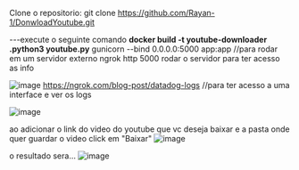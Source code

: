 Clone o repositorio: git clone https://github.com/Rayan-1/DonwloadYoutube.git


---execute o seguinte comando
**docker build -t youtube-downloader .python3 youtube.py**
gunicorn --bind 0.0.0.0:5000 app:app //para rodar em um servidor externo
ngrok http 5000 rodar o servidor para ter acesso as info

![image](https://github.com/Rayan-1/DonwloadYoutube/assets/69490855/d105a5ac-ab3a-4a11-b0aa-563171138140)
https://ngrok.com/blog-post/datadog-logs //para ter acesso a uma interface e ver os logs


![image](https://github.com/Rayan-1/DonwloadYoutube/assets/69490855/e4f149eb-0b2d-41dc-9c05-c57637cbe2a6)



ao adicionar o link do video do youtube que vc deseja baixar e a pasta onde quer guardar o video
click em "Baixar"
![image](https://github.com/Rayan-1/DonwloadYoutube/assets/69490855/8b04452f-2a0f-4117-b3a0-3b022dad4958)


o resultado sera...
![image](https://github.com/Rayan-1/DonwloadYoutube/assets/69490855/d2d74f54-725b-4063-807e-a832fae94245)

